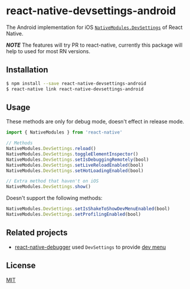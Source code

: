 # react-native-devsettings-android

The Android implementation for iOS [`NativeModules.DevSettings`](https://github.com/facebook/react-native/blob/6ad7e8281b37ee2ce6425363c0b17420d056807a/React/Modules/RCTDevSettings.mm#L231-L330) of React Native.

__*NOTE*__ The features will try PR to react-native, currently this package will help to used for most RN versions.

## Installation

```bash
$ npm install --save react-native-devsettings-android
$ react-native link react-native-devsettings-android
```

## Usage

These methods are only for debug mode, doesn't effect in release mode.

```js
import { NativeModules } from 'react-native'

// Methods
NativeModules.DevSettings.reload()
NativeModules.DevSettings.toggleElementInspector()
NativeModules.DevSettings.setIsDebuggingRemotely(bool)
NativeModules.DevSettings.setLiveReloadEnabled(bool)
NativeModules.DevSettings.setHotLoadingEnabled(bool)

// Extra method that haven't on iOS
NativeModules.DevSettings.show()
```

Doesn't support the following methods:

```js
NativeModules.DevSettings.setIsShakeToShowDevMenuEnabled(bool)
NativeModules.DevSettings.setProfilingEnabled(bool)
```

## Related projects

- [react-native-debugger](https://github.com/jhen0409/react-native-debugger) used `DevSettings` to provide [dev menu](https://github.com/jhen0409/react-native-debugger/blob/master/docs/debugger-integration.md#developer-menu-integration)

## License

[MIT](LICENSE.md)
